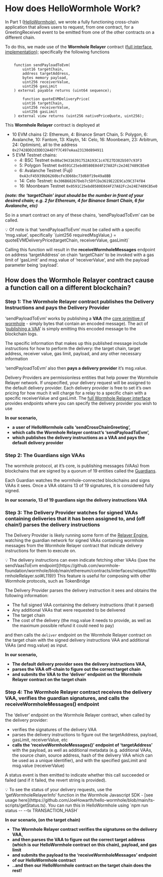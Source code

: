 # How does HelloWormhole Work?

In Part 1 ([HelloWormhole](https://github.com/JoeHowarth/hello-wormhole/)), we wrote a fully functioning cross-chain application that allows users to request, from one contract, for a GreetingReceived event to be emitted from one of the other contracts on a different chain. 

To do this, we made use of the **********************************Wormhole Relayer********************************** contract ([full interface](https://github.com/wormhole-foundation/wormhole/blob/main/ethereum/contracts/interfaces/relayer/IWormholeRelayer.sol), [implementation](https://github.com/wormhole-foundation/wormhole/blob/main/ethereum/contracts/relayer/wormholeRelayer/WormholeRelayer.sol)); specifically the following functions

```solidity

    function sendPayloadToEvm(
        uint16 targetChain,
        address targetAddress,
        bytes memory payload,
        uint256 receiverValue,
        uint256 gasLimit
    ) external payable returns (uint64 sequence);

		function quoteEVMDeliveryPrice(
        uint16 targetChain,
        uint256 receiverValue,
        uint256 gasLimit
    ) external view returns (uint256 nativePriceQuote, uint256);
```

This **********************************Wormhole Relayer********************************** contract is deployed at 

- 10 EVM chains (2: Ethereum, 4: Binance Smart Chain, 5: Polygon, 6: Avalanche, 10: Fantom, 13: Klaytn, 14: Celo, 16: Moonbeam, 23: Arbitrum, 24: Optimism), all to the address `0x27428DD2d3DD32A4D7f7C497eAaa23130d894911`
- 5 EVM Testnet chains:
    - 4: BSC Testnet `0x80aC94316391752A193C1c47E27D382b507c93F3`
    - 5: Polygon Testnet `0x0591C25ebd0580E0d4F27A82Fc2e24E7489CB5e0`
    - 6: Avalanche Testnet (Fuji) `0xA3cF45939bD6260bcFe3D66bc73d60f19e49a8BB`
    - 14: Celo Testnet: `0x306B68267Deb7c5DfCDa3619E22E9Ca39C374f84`
    - 16: Moonbeam Testnet  `0x0591C25ebd0580E0d4F27A82Fc2e24E7489CB5e0`

*********(note: the ‘targetChain’ input should be the number in front of your desired chain; e.g. 2 for Ethereum, 4 for Binance Smart Chain, 6 for Avalanche, etc)*********

So in a smart contract on any of these chains, ‘sendPayloadToEvm’ can be called. 

<aside>
💡 Of note is that ‘sendPayloadToEvm’ must be called with a specific ‘msg.value’, specifically `(uint256 requiredMsgValue,) = quoteEVMDeliveryPrice(targetChain, receiverValue, gasLimit)`

</aside>

Calling this function will result in the **************************************************receiveWormholeMessages************************************************** endpoint on address ‘targetAddress’ on chain ‘targetChain’ to be invoked with a gas limit of ‘gasLimit’ and msg.value of ‘receiverValue’, and with the payload parameter being ‘payload’. 

## How does the Wormhole Relayer contract cause a function call on a different blockchain?

### ******************************************************************************************Step 1: The Wormhole Relayer contract publishes the Delivery Instructions and pays the Delivery Provider******************************************************************************************

‘sendPayloadToEvm’ works by publishing a ******VAA****** (the [core primitive of wormhole](https://docs.wormhole.com/wormhole/explore-wormhole/vaa) - simply bytes that contain an encoded message). The act of ‘[publishing a VAA](https://github.com/wormhole-foundation/wormhole/blob/632a76792651a4945bda994c7dae389f8eb331e5/ethereum/contracts/Implementation.sol#L15)’ is simply emitting this encoded message to the blockchain logs. 

The specific information that makes up this published message include instructions for how to perform the delivery: the target chain, target address, receiver value, gas limit, payload, and any other necessary information

‘sendPayloadToEvm’ also then ******************************************************pays a delivery provider****************************************************** it’s msg.value.

Delivery Providers are permissionless entities that help power the Wormhole Relayer network. If unspecified, your delivery request will be assigned to the default delivery provider. Each delivery provider is free to set it’s own pricing for how much it will charge for a relay to a specific chain with a specific receiverValue and gasLimit. The [full Wormhole Relayer interface](https://github.com/wormhole-foundation/wormhole/blob/main/ethereum/contracts/interfaces/relayer/IWormholeRelayer.sol) provides endpoints where you can specify the delivery provider you wish to use

**In our scenario,** 

- **a user of HelloWormhole calls ‘sendCrossChainGreeting’,**
- **which calls the Wormhole Relayer contract’s ‘sendPayloadToEvm’,**
- **which publishes the delivery instructions as a VAA and pays the default delivery provider**

### ******************************************************************************************Step 2: The Guardians sign VAAs******************************************************************************************

The wormhole protocol, at it’s core, is publishing messages (VAAs) from blockchains that are signed by a quorum of 19 entities called the [Guardians](https://docs.wormhole.com/wormhole/explore-wormhole/guardian). 

Each Guardian watches the wormhole-connected blockchains and signs VAAs it sees. Once a VAA obtains 13 of 19 signatures, it is considered fully signed. 

**In our scenario, 13 of 19 guardians sign the delivery instructions VAA**

### ******************************************************************************************Step 3: The Delivery Provider watches for signed VAAs containing deliveries that it has been assigned to, and (off chain!) parses the delivery instructions******************************************************************************************

The Delivery Provider is likely running some form of the [Relayer Engine](https://github.com/wormhole-foundation/relayer-engine), watching the guardian network for signed VAAs containing wormhole messages from the Wormhole Relayer contract that indicate delivery instructions for them to execute on. 

<aside>
💡 The delivery instructions can even indicate fetching other VAAs ([see the sendVaasToEvm endpoint](https://github.com/wormhole-foundation/wormhole/blob/main/ethereum/contracts/interfaces/relayer/IWormholeRelayer.sol#L119)!) This feature is useful for composing with other Wormhole protocols, such as TokenBridge

</aside>

The Delivery Provider parses the delivery instruction it sees and obtains the following information:

- The full signed VAA containing the delivery instructions (that it parsed)
- Any additional VAAs that were requested to be delivered
- The target chain
- The cost of the delivery (the msg.value it needs to provide, as well as the maximum possible refund it could need to pay)

and then calls the `deliver` endpoint on the Wormhole Relayer contract on the target chain with the signed delivery instructions VAA and additional VAAs (and msg.value) as input. 

**In our scenario,** 

- **The default delivery provider sees the delivery instructions VAA,**
- **parses the VAA off-chain to figure out the correct target chain**
- **and submits the VAA to the ‘deliver’ endpoint on the Wormhole Relayer contract on the target chain**

### ******************************************************************************************Step 4: The Wormhole Relayer contract receives the delivery VAA, verifies the guardian signatures, and calls the receiveWormholeMessages() endpoint******************************************************************************************

The ‘deliver’ endpoint on the Wormhole Relayer contract, when called by the delivery provider:

- verifies the signatures of the delivery VAA
- parses the delivery instructions to figure out the targetAddress, payload, gasLimit, receiverValue, etc
- **calls the ‘receiveWormholeMessages()’ endpoint of ‘targetAddress’** with the payload, as well as additional metadata (e.g. additional VAAs, the source chain, source address, hash of the delivery VAA which can be used as a unique identifier), and with the specified gasLimit and msg.value (receiverValue)

A status event is then emitted to indicate whether this call succeeded or failed (and if it failed, the revert string is provided). 

<aside>
💡 To see the status of your delivery requests, use the ‘getWormholeRelayerInfo’ function in the Wormhole Javascript SDK - [see usage here](https://github.com/JoeHowarth/hello-wormhole/blob/main/ts-scripts/getStatus.ts). You can run this in HelloWormhole using `npm run status -- --tx TRANSACTION_HASH`

</aside>

**In our scenario, (on the target chain)** 

- **The Wormhole Relayer contract verifies the signatures on the delivery VAA,**
- **and then parses the VAA to figure out the correct target address (which is our HelloWormhole contract on this chain), payload, and gas limit**
- **and submits the payload to the ‘receiveWormholeMessages’ endpoint of our HelloWormhole contract**
- **..and then our HelloWormhole contract on the target chain does the rest!**
